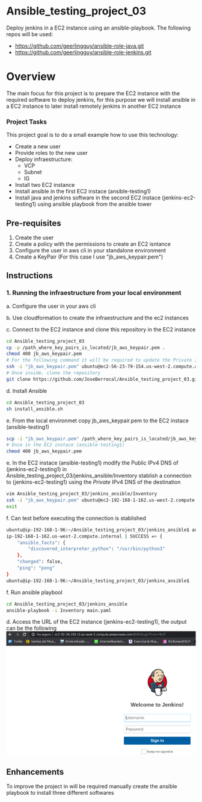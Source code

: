 # Ansible_testing_project_03
Deploy jenkins in a EC2 instance using an ansible-playbook. The following repos will be used:
- https://github.com/geerlingguy/ansible-role-java.git
- https://github.com/geerlingguy/ansible-role-jenkins.git


# Overview

The main focus for this project is to prepare the EC2 instance with the required software to deploy jenkins, for this purpose we will install ansible in a EC2 instance to later install remotely jenkins in another EC2 instance


### Project Tasks

This project goal is to do a small example how to use this technology:
* Create a new user
* Provide roles to the new user
* Deploy infraestructure: 
    - VCP
    - Subnet
    - IG
* Install two EC2 instance
* Install ansible in the first EC2 instace (ansible-testing1)
* Install java and jenkins software in the second EC2 instace (jenkins-ec2-testing1) using ansible playbook from the ansible tower

## Pre-requisites

1. Create the user
2. Create a policy with the permissions to create an EC2 isntance
3. Configure the user in aws cli in your standalone environment
4. Create a KeyPair (For this case I use "jb_aws_keypair.pem")

## Instructions

### 1. Running the infraestructure from your local environment

a. Configure the user in your aws cli

b. Use cloudformation to create the infraestructure and the ec2 instances

c. Connect to the EC2 instance and clone this repository in the EC2 instance
```bash
cd Ansible_testing_project_03
cp -p /path_where_key_pairs_is_located/jb_aws_keypair.pem .
chmod 400 jb_aws_keypair.pem
# For the following command it will be required to update the Private IPv4 DNS of the EC2 instace (ansible-testing1) 
ssh -i "jb_aws_keypair.pem" ubuntu@ec2-56-23-79-154.us-west-2.compute.amazonaws.com
# Once inside, clone the repository
git clone https://github.com/JoseBerrocal/Ansible_testing_project_03.git
```

d. Install Ansible
```bash
cd Ansible_testing_project_03
sh install_ansible.sh
```

e. From the local environmet copy jb_aws_keypair.pem to the EC2 instace (ansible-testing1)
```bash
scp -i "jb_aws_keypair.pem" /path_where_key_pairs_is_located/jb_aws_keypair.pem ubuntu@ec2-56-23-79-154.us-west-2.compute.amazonaws.com:/home/ubuntu
# Once in the EC2 instace (ansible-testing1)
chmod 400 jb_aws_keypair.pem
```

e. In the EC2 instace (ansible-testing1) modify the Public IPv4 DNS of (jenkins-ec2-testing1) in Ansible_testing_project_03/jenkins_ansible/Inventory stablish a connection to (jenkins-ec2-testing1) using the *Private* IPv4 DNS of the destination
```bash
vim Ansible_testing_project_03/jenkins_ansible/Inventory
ssh -i "jb_aws_keypair.pem" ubuntu@ec2-192-168-1-162.us-west-2.compute.amazonaws.com
exit
```

f. Can test before executing the connection is stablished
```bash
ubuntu@ip-192-168-1-96:~/Ansible_testing_project_03/jenkins_ansible$ ansible jenkins_servers -i Inventory -m ping
ip-192-168-1-162.us-west-2.compute.internal | SUCCESS => {
    "ansible_facts": {
        "discovered_interpreter_python": "/usr/bin/python3"
    }, 
    "changed": false, 
    "ping": "pong"
}
ubuntu@ip-192-168-1-96:~/Ansible_testing_project_03/jenkins_ansible$ 
```

f. Run ansible playbool
```bash
cd Ansible_testing_project_03/jenkins_ansible
ansible-playbook -i Inventory main.yaml
```

d. Access the URL of the EC2 instance (jenkins-ec2-testing1), the output can be the following
![alt text](https://github.com/JoseBerrocal/Ansible_testing_project_03/blob/master/images/ansible_project_03_outoput.png)


## Enhancements

To improve the project in will be required manually create the ansible playbook to install three different softwares